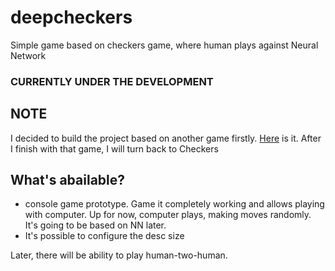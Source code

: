 # deepcheckers
Simple game based on checkers game, where human plays against Neural Network

### CURRENTLY UNDER THE DEVELOPMENT

## NOTE
I decided to build the project based on another game firstly. [Here](https://github.com/remainedmind/deepreversi) is it. After I finish with that game, I will turn back to Checkers

## What's abailable?
- console game prototype. Game it completely working and allows 
playing with computer. Up for now, computer plays, making 
moves randomly. It's going to be based on NN later.
- It's possible to configure the desc size

Later, there will be ability to play human-two-human.


